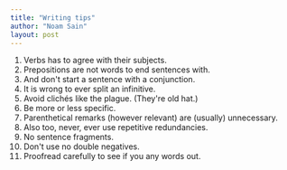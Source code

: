 ```yaml
---
title: "Writing tips"
author: "Noam Sain"
layout: post
---
```


1. Verbs has to agree with their subjects.
2. Prepositions are not words to end sentences with.
3. And don't start a sentence with a conjunction.
4. It is wrong to ever split an infinitive.
5. Avoid clichés like the plague. (They're old hat.)
6. Be more or less specific.
7. Parenthetical remarks (however relevant) are (usually) unnecessary.
8. Also too, never, ever use repetitive redundancies.
9. No sentence fragments.
10. Don't use no double negatives.
11. Proofread carefully to see if you any words out.
